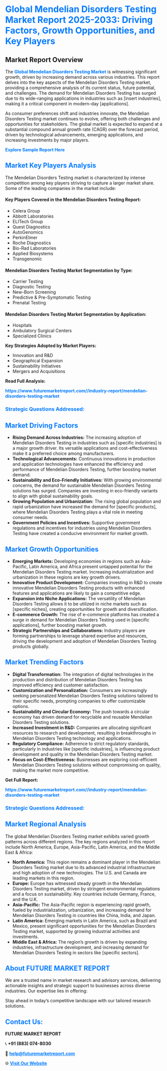<h1 style="color: #007BFF;">Global Mendelian Disorders Testing Market Report 2025-2033: Driving Factors, Growth Opportunities, and Key Players</h1>

<section id="overview">
<h2>Market Report Overview</h2>
<p>The <a href="https://www.futuremarketreport.com//industry-report/mendelian-disorders-testing-market" style="color: #007BFF; text-decoration: none;"><strong>Global Mendelian Disorders Testing Market</strong></a> is witnessing significant growth, driven by increasing demand across various industries. This report delves into the key aspects of the Mendelian Disorders Testing market, providing a comprehensive analysis of its current status, future potential, and challenges. The demand for Mendelian Disorders Testing has surged due to its wide-ranging applications in industries such as [insert industries], making it a critical component in modern-day [applications].</p>
<p>As consumer preferences shift and industries innovate, the Mendelian Disorders Testing market continues to evolve, offering both challenges and opportunities for stakeholders. The global market is expected to expand at a substantial compound annual growth rate (CAGR) over the forecast period, driven by technological advancements, emerging applications, and increasing investments by major players.</p>
</section>

<section id="overview">
<p><a href="https://www.futuremarketreport.com//request-sample/reportId=63643" style="color: #007BFF; text-decoration: none;"><strong>Explore Sample Report Here</strong></a></p>
</section>

<section id="key-players">
<h2 style="color: #007BFF;">Market Key Players Analysis</h2>
<p>The Mendelian Disorders Testing market is characterized by intense competition among key players striving to capture a larger market share. Some of the leading companies in the market include:</p>
<h4>Key Players Covered in the Mendelian Disorders Testing Report:</h4>
<ul><li>Celera Group</li><li>Abbott Laboratories</li><li>ELITech Group</li><li>Quest Diagnostics</li><li>AutoGenomics</li><li>PerkinElmer</li><li>Roche Diagnostics</li><li>Bio-Rad Laboratories</li><li>Applied Biosystems</li><li>Transgenomic</li></ul>
<h4>Mendelian Disorders Testing Market Segmentation by Type:</h4>
<ul><li>Carrier Testing</li><li>Diagnostic Testing</li><li>New-Born Screening</li><li>Predictive &amp; Pre-Symptomatic Testing</li><li>Prenatal Testing</li></ul>

<h4>Mendelian Disorders Testing Market Segmentation by Application:</h4>
<ul><li>Hospitals</li><li>Ambulatory Surgical Centers</li><li>Specialized Clinics</li></ul>
<p><strong>Key Strategies Adopted by Market Players:</strong></p>
<ul>
<li>Innovation and R&D</li>
<li>Geographical Expansion</li>
<li>Sustainability Initiatives</li>
<li>Mergers and Acquisitions</li>
</ul>
</section>

<section>
<p><strong>Read Full Analysis: </strong></p><a href="https://www.futuremarketreport.com//industry-report/mendelian-disorders-testing-market" style="color: #007BFF; text-decoration: none;"><strong>https://www.futuremarketreport.com//industry-report/mendelian-disorders-testing-market</strong></a>
<h3 style="color: #007BFF;">Strategic Questions Addressed:</h3>
</section>

<section id="driving-factors">
<h2 style="color: #007BFF;">Market Driving Factors</h2>
<ul>
<li><strong>Rising Demand Across Industries:</strong> The increasing adoption of Mendelian Disorders Testing in industries such as [specific industries] is a major growth driver. Its versatile applications and cost-effectiveness make it a preferred choice among manufacturers.</li>
<li><strong>Technological Advancements:</strong> Continuous innovations in production and application technologies have enhanced the efficiency and performance of Mendelian Disorders Testing, further boosting market demand.</li>
<li><strong>Sustainability and Eco-Friendly Initiatives:</strong> With growing environmental concerns, the demand for sustainable Mendelian Disorders Testing solutions has surged. Companies are investing in eco-friendly variants to align with global sustainability goals.</li>
<li><strong>Growing Population and Urbanization:</strong> The rising global population and rapid urbanization have increased the demand for [specific products], where Mendelian Disorders Testing plays a vital role in meeting consumer needs.</li>
<li><strong>Government Policies and Incentives:</strong> Supportive government regulations and incentives for industries using Mendelian Disorders Testing have created a conducive environment for market growth.</li>
</ul>
</section>

<section id="growth-opportunities">
<h2 style="color: #007BFF;">Market Growth Opportunities</h2>
<ul>
<li><strong>Emerging Markets:</strong> Developing economies in regions such as Asia-Pacific, Latin America, and Africa present untapped potential for the Mendelian Disorders Testing market. Increasing industrialization and urbanization in these regions are key growth drivers.</li>
<li><strong>Innovative Product Development:</strong> Companies investing in R&D to create innovative Mendelian Disorders Testing products with enhanced features and applications are likely to gain a competitive edge.</li>
<li><strong>Expansion into Niche Applications:</strong> The versatility of Mendelian Disorders Testing allows it to be utilized in niche markets such as [specific niches], creating opportunities for growth and diversification.</li>
<li><strong>E-commerce Growth:</strong> The rise of e-commerce platforms has created a surge in demand for Mendelian Disorders Testing used in [specific applications], further boosting market growth.</li>
<li><strong>Strategic Partnerships and Collaborations:</strong> Industry players are forming partnerships to leverage shared expertise and resources, driving the development and adoption of Mendelian Disorders Testing products globally.</li>
</ul>
</section>

<section id="trending-factors">
<h2 style="color: #007BFF;">Market Trending Factors</h2>
<ul>
<li><strong>Digital Transformation:</strong> The integration of digital technologies in the production and distribution of Mendelian Disorders Testing has improved efficiency and customer satisfaction.</li>
<li><strong>Customization and Personalization:</strong> Consumers are increasingly seeking personalized Mendelian Disorders Testing solutions tailored to their specific needs, prompting companies to offer customizable options.</li>
<li><strong>Sustainability and Circular Economy:</strong> The push towards a circular economy has driven demand for recyclable and reusable Mendelian Disorders Testing solutions.</li>
<li><strong>Increased Investment in R&D:</strong> Companies are allocating significant resources to research and development, resulting in breakthroughs in Mendelian Disorders Testing technology and applications.</li>
<li><strong>Regulatory Compliance:</strong> Adherence to strict regulatory standards, particularly in industries like [specific industries], is influencing product development and quality in the Mendelian Disorders Testing market.</li>
<li><strong>Focus on Cost-Effectiveness:</strong> Businesses are exploring cost-efficient Mendelian Disorders Testing solutions without compromising on quality, making the market more competitive.</li>
</ul>
</section>

<section>
<p><strong>Get Full Report: </strong></p><a href="https://www.futuremarketreport.com//industry-report/mendelian-disorders-testing-market" style="color: #007BFF; text-decoration: none;"><strong>https://www.futuremarketreport.com//industry-report/mendelian-disorders-testing-market</strong></a>
<h3 style="color: #007BFF;">Strategic Questions Addressed:</h3>
</section>


<section id="regional-analysis">
<h2 style="color: #007BFF;">Market Regional Analysis</h2>
<p>The global Mendelian Disorders Testing market exhibits varied growth patterns across different regions. The key regions analyzed in this report include North America, Europe, Asia-Pacific, Latin America, and the Middle East & Africa:</p>
<ul>
<li><strong>North America:</strong> This region remains a dominant player in the Mendelian Disorders Testing market due to its advanced industrial infrastructure and high adoption of new technologies. The U.S. and Canada are leading markets in this region.</li>
<li><strong>Europe:</strong> Europe has witnessed steady growth in the Mendelian Disorders Testing market, driven by stringent environmental regulations and a focus on sustainability. Key countries include Germany, France, and the U.K.</li>
<li><strong>Asia-Pacific:</strong> The Asia-Pacific region is experiencing rapid growth, fueled by industrialization, urbanization, and increasing demand for Mendelian Disorders Testing in countries like China, India, and Japan.</li>
<li><strong>Latin America:</strong> Emerging markets in Latin America, such as Brazil and Mexico, present significant opportunities for the Mendelian Disorders Testing market, supported by growing industrial activities and investments.</li>
<li><strong>Middle East & Africa:</strong> The region’s growth is driven by expanding industries, infrastructure development, and increasing demand for Mendelian Disorders Testing in sectors like [specific sectors].</li>
</ul>
</section>

<footer>
<h2 style="color: #007BFF;">About FUTURE MARKET REPORT</h2>
<p>We are a trusted name in market research and advisory services, delivering actionable insights and strategic support to businesses across diverse industries. Our expertise lies in offering:</p>

<p>Stay ahead in today’s competitive landscape with our tailored research solutions.</p>

<h2 style="color: #007BFF;">Contact Us:</h2>
<p><strong>FUTURE MARKET REPORT</strong></p>
<p>📞 <strong>+91 (883) 074-8030</strong></p>
<p>📧 <strong><a href="mailto:help@futuremarketreport.com" style="color: #007BFF;">help@futuremarketreport.com</a></strong></p>
<p>🌐 <strong><a href="https://www.futuremarketreport.com/" style="color: #007BFF;">Visit Our Website</a></strong></p>
</footer>